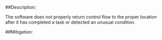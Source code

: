 ##Description:

The software does not properly return control flow to the proper location after it has completed a task or detected an unusual condition.



##Mitigation:
